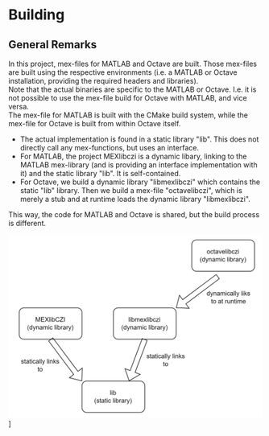 # Building

## General Remarks

In this project, mex-files for MATLAB and Octave are built. Those mex-files are built using the respective
environments (i.e. a MATLAB or Octave installation, providing the required headers and libraries).   
Note that the actual binaries are specific to the MATLAB or Octave. I.e. it is not possible to use the mex-file
build for Octave with MATLAB, and vice versa.  
The mex-file for MATLAB is built with the CMake build system, while the mex-file for Octave is built from
within Octave itself.

* The actual implementation is found in a static library "lib". This does not directly call any mex-functions, but
   uses an interface.
* For MATLAB, the project MEXlibczi is a dynamic libary, linking to the MATLAB mex-library (and is providing an interface
   implementation with it) and the static library "lib". It is self-contained.
* For Octave, we build a dynamic library "libmexlibczi" which contains the static "lib" library. Then we build
   a mex-file "octavelibczi", which is merely a stub and at runtime loads the dynamic library "libmexlibczi".

This way, the code for MATLAB and Octave is shared, but the build process is different.

![Building overview](pictures/build_architecture.png)]
